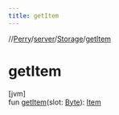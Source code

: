 ```yaml
---
title: getItem
---
```

//[Perry](../../../index.html)/[server](../index.html)/[Storage](index.html)/[getItem](get-item.html)



# getItem



[jvm]\
fun [getItem](get-item.html)(slot: [Byte](https://kotlinlang.org/api/latest/jvm/stdlib/kotlin/-byte/index.html)): [Item](../../client.inventory/-item/index.html)




